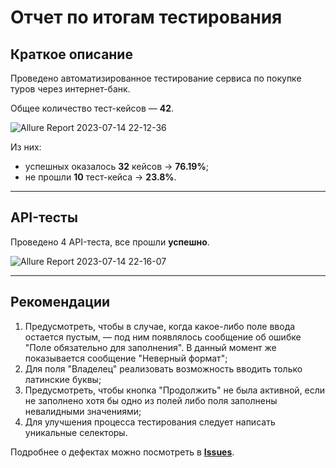 # Отчет по итогам тестирования

## Краткое описание
Проведено автоматизированное тестирование сервиса по покупке туров через интернет-банк.

Общее количество тест-кейсов — **42**.

![Allure Report 2023-07-14 22-12-36](https://github.com/RomanAgapitovQA54/diploma_project/assets/120946912/d23508db-e1f6-4176-8fb3-c17f7f6629b6)


Из них:
- успешных оказалось **32** кейсов → **76.19%**; 
- не прошли **10** тест-кейса → **23.8%**.


------------

## API-тесты
Проведено 4 API-теста, все прошли **успешно**.

![Allure Report 2023-07-14 22-16-07](https://github.com/RomanAgapitovQA54/diploma_project/assets/120946912/4567ba27-a7d0-42a3-b243-c8e88a97270b)


------------

## Рекомендации
1. Предусмотреть, чтобы в случае, когда какое-либо поле ввода остается пустым, — под ним появлялось сообщение об ошибке "Поле обязательно для заполнения". В данный момент же показывается сообщение "Неверный формат";
2. Для поля "Владелец" реализовать возможность вводить только латинские буквы;
3. Предусмотреть, чтобы кнопка "Продолжить" не была активной, если не заполнено хотя бы одно из полей либо поля заполнены невалидными значениями;
4. Для улучшения процесса тестирования следует написать уникальные селекторы.


Подробнее о дефектах можно посмотреть в [**Issues**](https://github.com/RomanAgapitovQA54/diploma_project/issues).
